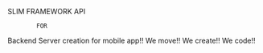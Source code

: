 SLIM FRAMEWORK API

            FOR

Backend Server creation for mobile app!!
We move!!
We create!!
We code!!